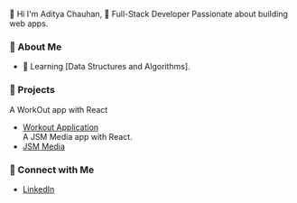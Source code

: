 👋 Hi
I'm Aditya Chauhan,
🚀 Full-Stack Developer 
Passionate about building web apps.
### 🌟 About Me 
- 🌱 Learning [Data Structures and Algorithms]. 
### 🚀 Projects
A WorkOut app with React
- [Workout Application](https://workout-dozz.vercel.app/)  
  A JSM Media app with React.  
- [JSM Media](https://you-tube-clone-pi-wine.vercel.app/)  
 ### 💌 Connect with Me
- [LinkedIn](https://www.linkedin.com/in/adityatech/)  
 
